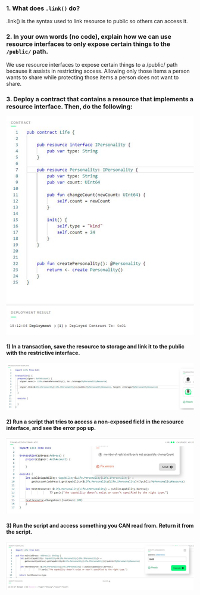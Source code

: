 ### 1. What does `.link()` do?
.link() is the syntax used to link resource to public so others can access it.
### 2. In your own words (no code), explain how we can use resource interfaces to only expose certain things to the `/public/` path.
We use resource interfaces to expose certain things to a /public/ path because it assists in restricting access.  Allowing only those items a person wants to share while protecting those items a person does not want to share.
### 3. Deploy a contract that contains a resource that implements a resource interface. Then, do the following:
![Quest_Chapter_4.d2_contract.JPG](https://github.com/aim4skys/quest-submissions/blob/main/images/Quest_Chapter_4.d2_contract.JPG)
####    1) In a transaction, save the resource to storage and link it to the public with the restrictive interface. 
![Quest_Chapter_4.d2_transaction.JPG](https://github.com/aim4skys/quest-submissions/blob/main/images/Quest_Chapter_4.d2_transaction.JPG)
####    2) Run a script that tries to access a non-exposed field in the resource interface, and see the error pop up.
![Quest_Chapter_4.d2_transaction(2).JPG](https://github.com/aim4skys/quest-submissions/blob/main/images/Quest_Chapter_4.d2_transaction(2).JPG)
####    3) Run the script and access something you CAN read from. Return it from the script.
![Quest_Chapter_4.d2_script.JPG](https://github.com/aim4skys/quest-submissions/blob/main/images/Quest_Chapter_4.d2_script.JPG)
